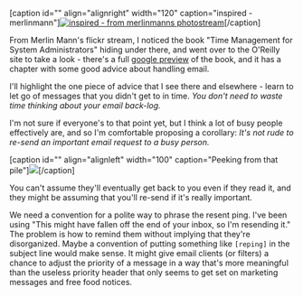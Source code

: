 <!--
.. title: Etiquette for the resend ping.
.. date: 2009/10/01 10:33
.. slug: etiquette-for-the-resend-ping
.. link:
.. description:
.. tags: email, etiquette, inboxzero
-->


[caption id="" align="alignright" width="120" caption="inspired - merlinmann"][![inspired - from merlinmanns photostream](http://farm4.static.flickr.com/3533/3969779677_01fe4d36ba_m.jpg)](http://www.flickr.com/photos/merlin/3969779677/in/set-72157622366258839/)[/caption]

From Merlin Mann's flickr stream, I noticed the book "Time Management for System Administrators" hiding under there, and went over to the O'Reilly site to take a look - there's a full [google preview](http://oreilly.com/catalog/9780596007836/preview) of the book, and it has a chapter with some good advice about handling email.


I'll highlight the one piece of advice that I see there and elsewhere - learn to let go of messages that you didn't get to in time. *You don't need to waste time thinking about your email back-log.*

I'm not sure if everyone's to that point yet, but I think a lot of busy people effectively are, and so I'm comfortable proposing a corollary: *It's not rude to re-send an important email request to a busy person.* 

[caption id="" align="alignleft" width="100" caption="Peeking from that pile"][![](http://covers.oreilly.com/images/9780596007836/cat.gif)](http://oreilly.com/catalog/9780596007836/)[/caption]

You can't assume they'll eventually get back to you even if they read it, and they might be assuming that you'll re-send if it's really important.


We need a convention for a polite way to phrase the resent ping. I've been using "This might have fallen off the end of your inbox, so I'm resending it." The problem is how to remind them without implying that they're disorganized. Maybe a convention of putting something like `[reping]` in the subject line would make sense. It might give email clients (or filters) a chance to adjust the priority of a message in a way that's more meaningful than the useless priority header that only seems to get set on marketing messages and free food notices.

